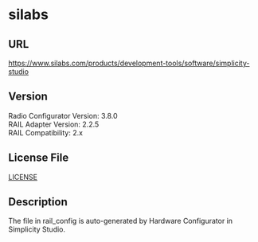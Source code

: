 # silabs

## URL

https://www.silabs.com/products/development-tools/software/simplicity-studio

## Version

Radio Configurator Version: 3.8.0  
RAIL Adapter Version: 2.2.5  
RAIL Compatibility: 2.x  

## License File

[LICENSE](LICENSE.txt)

## Description

The file in rail_config is auto-generated by Hardware Configurator in Simplicity Studio.
